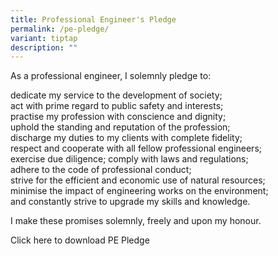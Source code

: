 ```yaml
---
title: Professional Engineer's Pledge
permalink: /pe-pledge/
variant: tiptap
description: ""
---
```

<p>As a professional engineer, I solemnly pledge to:</p>
<p>dedicate my service to the development of society;
<br>act with prime regard to public safety and interests;
<br>practise my profession with conscience and dignity;
<br>uphold the standing and reputation of the profession;
<br>discharge my duties to my clients with complete fidelity;
<br>respect and cooperate with all fellow professional engineers;
<br>exercise due diligence; comply with laws and regulations;
<br>adhere to the code of professional conduct;
<br>strive for the efficient and economic use of natural resources;
<br>minimise the impact of engineering works on the environment;
<br>and constantly strive to upgrade my skills and knowledge.</p>
<p>I make these promises solemnly, freely and upon my honour.</p>
<p>Click here to download PE Pledge</p>